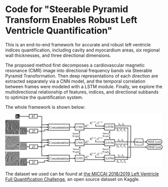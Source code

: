 # Code for "Steerable Pyramid Transform Enables Robust Left Ventricle Quantification"

This is an end-to-end framework for accurate and robust left ventricle indices quantification, including cavity and myocardium areas, six regional wall thicknesses, and three directional dimensions. 

The proposed method first decomposes a cardiovascular magnetic resonance (CMR) image into directional frequency bands via Steerable Pyramid Transformation. Then deep representations of each direction are extracted separately via a CNN model, and the temporal correlation between frames were modeled with a LSTM module. Finally, we explore the multidirectional relationship of features, indices, and directional subbands to optimize the quantification system. 

The whole framework is shown below:

<img src="https://github.com/yangyangyang127/LVquant/blob/master/wholeframework.png" width="500" >

The dataset we used can be found at [the MICCAI 2018/2019 Left Ventricle Full Quantification Challenge](https://lvquan19.github.io/), an open source dataset on Kaggle.



